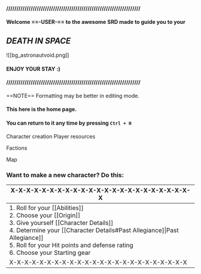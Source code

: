 #### //////////////////////////////////////////////////////////////////
####    Welcome ==-USER-== to the awesome SRD made to guide you to your
##                      *DEATH IN SPACE*

![[bg_astronautvoid.png]]
####                        ENJOY YOUR STAY :)
#### //////////////////////////////////////////////////////////////////

==NOTE== Formatting may be better in editing mode.

#### This here is the home page.
#### **You can return to it any time by pressing `Ctrl + H`**



Character creation
Player resources

Factions

Map





### Want to make a new character? Do this:

| X-X-X-X-X-X-X-X-X-X-X-X-X-X-X-X-X-X-X-X-X-X-X-X                                                                                                                                                                                                                      |
| -------------------------------------------------------------------------------------------------------------------------------------------------------------------------------------------------------------------------------------------------------------------- |
| 1. Roll for your [[Abilities]]<br>2. Choose your [[Origin]]<br>3. Give yourself [[Character Details]]<br>4. Determine your [[Character Details#Past Allegiance]\|Past Allegiance]]<br>5. Roll for your Hit points and defense rating<br>6. Choose your Starting gear |
| X-X-X-X-X-X-X-X-X-X-X-X-X-X-X-X-X-X-X-X-X-X-X-X                                                                                                                                                                                                                      |

